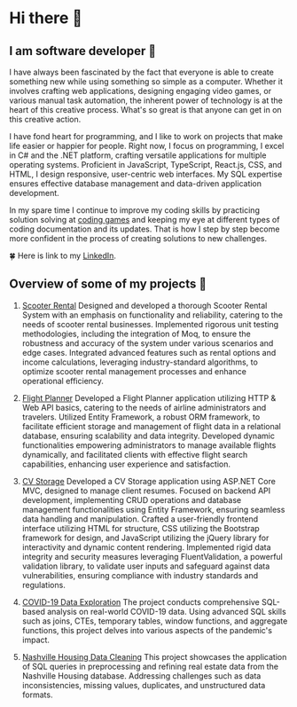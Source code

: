 # Hi there 👋
## I am software developer :seedling:

I have always been fascinated by the fact that everyone is able to create something new while using something so simple as a computer. 
Whether it involves crafting web applications, designing engaging video games, or various manual task automation, the inherent power of technology is at the heart of this creative process.
What's so great is that anyone can get in on this creative action.

I have fond heart for programming, and I like to work on projects that make life easier or happier for people. Right now, I focus on programming, I excel in C# and the .NET platform, 
crafting versatile applications for multiple operating systems. Proficient in JavaScript, TypeScript, React.js, CSS, and HTML, I design responsive, user-centric web interfaces. 
My SQL expertise ensures effective database management and data-driven application development.

In my spare time I continue to improve my coding skills by practicing solution solving at [coding games](https://www.codingame.com/start/) and keeping my eye at different types of coding documentation and its updates.
That is how I step by step become more confident in the process of creating solutions to new challenges.

:four_leaf_clover: Here is link to my [LinkedIn](https://www.linkedin.com/in/ligavilumsone/).

## Overview of some of my projects :seedling:

1) [Scooter Rental](https://github.com/LigaV123/Scooter_Rental)
    Designed and developed a thorough Scooter Rental System with an emphasis on functionality and reliability, catering to the needs of scooter rental businesses.
    Implemented rigorous unit testing methodologies, including the integration of Moq, to ensure the robustness and accuracy of the system under various scenarios and edge cases.
    Integrated advanced features such as rental options and income calculations, leveraging industry-standard algorithms, to optimize scooter rental management processes and enhance operational efficiency.

2) [Flight Planner](https://github.com/LigaV123/Flight_Planner)
    Developed a Flight Planner application utilizing HTTP & Web API basics, catering to the needs of airline administrators and travelers.
    Utilized Entity Framework, a robust ORM framework, to facilitate efficient storage and management of flight data in a relational database, ensuring scalability and data integrity.
    Developed dynamic functionalities empowering administrators to manage available flights dynamically, and facilitated clients with effective flight search capabilities, enhancing user experience and satisfaction.

3) [CV Storage](https://github.com/LigaV123/CV_storage)
    Developed a CV Storage application using ASP.NET Core MVC, designed to manage client resumes.
    Focused on backend API development, implementing CRUD operations and database management functionalities using Entity Framework, ensuring seamless data handling and manipulation.
    Crafted a user-friendly frontend interface utilizing HTML for structure, CSS utilizing the Bootstrap framework for design, and JavaScript utilizing the jQuery library for interactivity and dynamic content rendering.
    Implemented rigid data integrity and security measures leveraging FluentValidation, a powerful validation library, to validate user inputs and safeguard against data vulnerabilities, ensuring compliance with industry standards and regulations.

4) [COVID-19 Data Exploration](https://github.com/LigaV123/SQL-Portfolio-Projects/tree/main/covid-portfolio-project)
   The project conducts comprehensive SQL-based analysis on real-world COVID-19 data. Using advanced SQL skills such as joins,
   CTEs, temporary tables, window functions, and aggregate functions, this project delves into various aspects of the pandemic's impact.


6) [Nashville Housing Data Cleaning](https://github.com/LigaV123/SQL-Portfolio-Projects/tree/main/nashvill-housing-portfolio-project)
   This project showcases the application of SQL queries in preprocessing and refining real estate data from the Nashville Housing database.
   Addressing challenges such as data inconsistencies, missing values, duplicates, and unstructured data formats.
